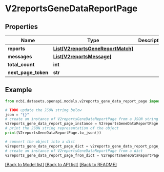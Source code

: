# V2reportsGeneDataReportPage


## Properties

Name | Type | Description | Notes
------------ | ------------- | ------------- | -------------
**reports** | [**List[V2reportsGeneReportMatch]**](V2reportsGeneReportMatch.md) |  | [optional] 
**messages** | [**List[V2reportsMessage]**](V2reportsMessage.md) |  | [optional] 
**total_count** | **int** |  | [optional] 
**next_page_token** | **str** |  | [optional] 

## Example

```python
from ncbi.datasets.openapi.models.v2reports_gene_data_report_page import V2reportsGeneDataReportPage

# TODO update the JSON string below
json = "{}"
# create an instance of V2reportsGeneDataReportPage from a JSON string
v2reports_gene_data_report_page_instance = V2reportsGeneDataReportPage.from_json(json)
# print the JSON string representation of the object
print(V2reportsGeneDataReportPage.to_json())

# convert the object into a dict
v2reports_gene_data_report_page_dict = v2reports_gene_data_report_page_instance.to_dict()
# create an instance of V2reportsGeneDataReportPage from a dict
v2reports_gene_data_report_page_from_dict = V2reportsGeneDataReportPage.from_dict(v2reports_gene_data_report_page_dict)
```
[[Back to Model list]](../README.md#documentation-for-models) [[Back to API list]](../README.md#documentation-for-api-endpoints) [[Back to README]](../README.md)


